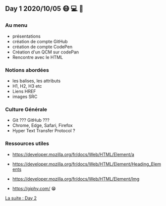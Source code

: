 ## Day 1 2020/10/05 :mask: :computer: :wrench:

### Au menu

- présentations
- création de compte GitHub
- création de compte CodePen
- Création d'un QCM sur codePan
- Rencontre avec le HTML

### Notions abordées

- les balises, les attributs
- H1, H2, H3 etc
- Liens HREF
- images SRC

### Culture Générale

- Git ??? GitHub ???
- Chrome, Edge, Safari, Firefox
- Hyper Text Transfer Protocol ?

### Ressources utiles

- https://developer.mozilla.org/fr/docs/Web/HTML/Element/a
- https://developer.mozilla.org/fr/docs/Web/HTML/Element/Heading_Elements
- https://developer.mozilla.org/fr/docs/Web/HTML/Element/Img

- https://giphy.com/ :grin:

[La suite : Day 2](day-2.md)
